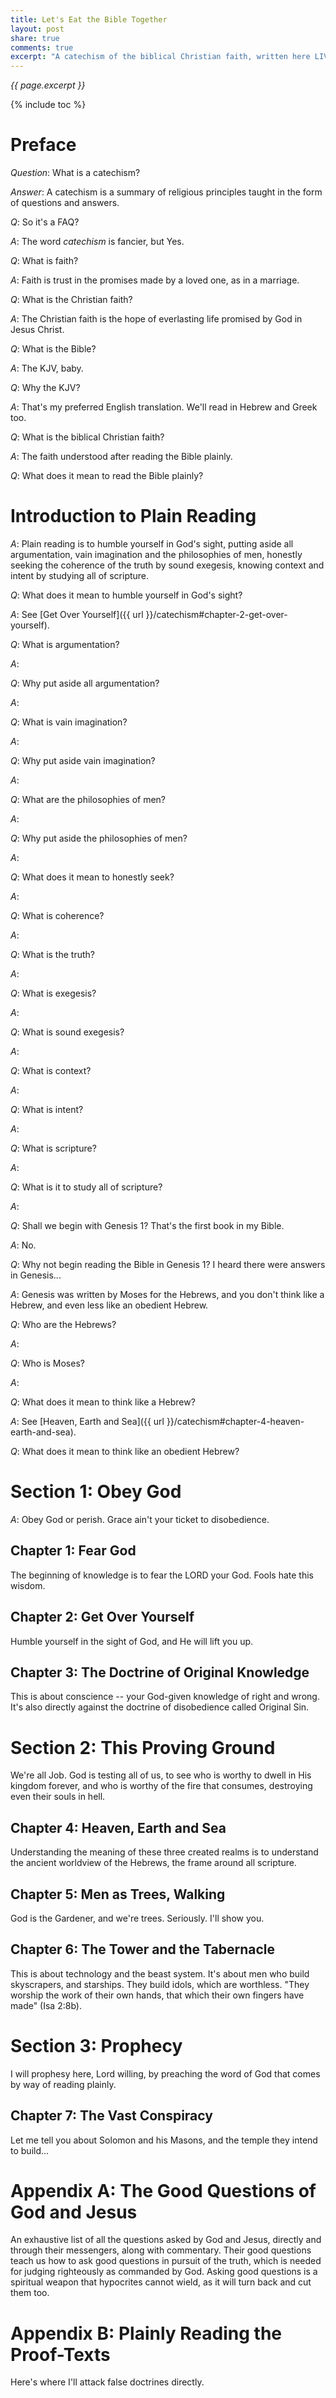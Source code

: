 ```yaml
---
title: Let's Eat the Bible Together
layout: post
share: true
comments: true
excerpt: "A catechism of the biblical Christian faith, written here LIVE. Add your comments below."
---
```


*{{ page.excerpt }}*

{% include toc %}

# Preface

*Question*: What is a catechism?

*Answer*: A catechism is a summary of religious principles taught in the form of questions and answers.

*Q*: So it's a FAQ?

*A*: The word *catechism* is fancier, but Yes.

*Q*: What is faith?

*A*: Faith is trust in the promises made by a loved one, as in a marriage.

*Q*: What is the Christian faith?

*A*: The Christian faith is the hope of everlasting life promised by God in Jesus Christ.

*Q*: What is the Bible?

*A*: The KJV, baby.

*Q*: Why the KJV?

*A*: That's my preferred English translation. We'll read in Hebrew and Greek too.

*Q*: What is the biblical Christian faith?

*A*: The faith understood after reading the Bible plainly.

*Q*: What does it mean to read the Bible plainly?

# Introduction to Plain Reading

*A*: Plain reading is to humble yourself in God's sight, putting aside all argumentation, vain imagination and the philosophies of men, honestly seeking the coherence of the truth by sound exegesis, knowing context and intent by studying all of scripture.

*Q*: What does it mean to humble yourself in God's sight?

*A*: See [Get Over Yourself]({{ url }}/catechism#chapter-2-get-over-yourself).

*Q*: What is argumentation?

*A*: 

*Q*: Why put aside all argumentation?

*A*: 

*Q*: What is vain imagination?

*A*: 

*Q*: Why put aside vain imagination?

*A*: 

*Q*: What are the philosophies of men?

*A*: 

*Q*: Why put aside the philosophies of men?

*A*: 

*Q*: What does it mean to honestly seek?

*A*: 

*Q*: What is coherence?

*A*: 

*Q*: What is the truth?

*A*: 

*Q*: What is exegesis?

*A*: 

*Q*: What is sound exegesis?

*A*: 

*Q*: What is context?

*A*: 

*Q*: What is intent?

*A*: 

*Q*: What is scripture?

*A*: 

*Q*: What is it to study all of scripture?

*A*: 

*Q*: Shall we begin with Genesis 1? That's the first book in my Bible.

*A*: No.

*Q*: Why not begin reading the Bible in Genesis 1? I heard there were answers in Genesis...

*A*: Genesis was written by Moses for the Hebrews, and you don't think like a Hebrew, and even less like an obedient Hebrew.

*Q*: Who are the Hebrews?

*A*: 

*Q*: Who is Moses?

*A*: 

*Q*: What does it mean to think like a Hebrew?

*A*: See [Heaven, Earth and Sea]({{ url }}/catechism#chapter-4-heaven-earth-and-sea).

*Q*: What does it mean to think like an obedient Hebrew?

# Section 1: Obey God

*A*: Obey God or perish. Grace ain't your ticket to disobedience.

## Chapter 1: Fear God

The beginning of knowledge is to fear the LORD your God. Fools hate this wisdom.

## Chapter 2: Get Over Yourself

Humble yourself in the sight of God, and He will lift you up.

## Chapter 3: The Doctrine of Original Knowledge

This is about conscience -- your God-given knowledge of right and wrong. It's also directly against the doctrine of disobedience called Original Sin.

# Section 2: This Proving Ground

We're all Job. God is testing all of us, to see who is worthy to dwell in His kingdom forever, and who is worthy of the fire that consumes, destroying even their souls in hell.

## Chapter 4: Heaven, Earth and Sea

Understanding the meaning of these three created realms is to understand the ancient worldview of the Hebrews, the frame around all scripture.

## Chapter 5: Men as Trees, Walking

God is the Gardener, and we're trees. Seriously. I'll show you.

## Chapter 6: The Tower and the Tabernacle

This is about technology and the beast system. It's about men who build skyscrapers, and starships. They build idols, which are worthless. "They worship the work of their own hands, that which their own fingers have made" (Isa 2:8b).

# Section 3: Prophecy

I will prophesy here, Lord willing, by preaching the word of God that comes by way of reading plainly.

## Chapter 7: The Vast Conspiracy

Let me tell you about Solomon and his Masons, and the temple they intend to build...

# Appendix A: The Good Questions of God and Jesus

An exhaustive list of all the questions asked by God and Jesus, directly and through their messengers, along with commentary. Their good questions teach us how to ask good questions in pursuit of the truth, which is needed for judging righteously as commanded by God. Asking good questions is a spiritual weapon that hypocrites cannot wield, as it will turn back and cut them too.

# Appendix B: Plainly Reading the Proof-Texts

Here's where I'll attack false doctrines directly.